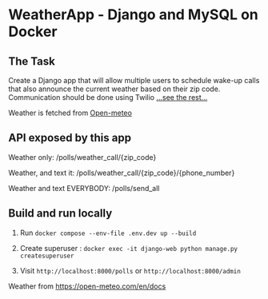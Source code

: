 # WeatherApp - Django and MySQL on Docker

## The Task

Create a Django app that will allow multiple users to schedule wake-up calls that also announce the current weather based on their zip code. Communication should be done using Twilio [...see the rest...](https://docs.google.com/document/d/1qeaZR55AEINRRDYHk246DJCy_8DFyvHhvzIxED8naTc/edit?usp=sharing)

Weather is fetched from [Open-meteo](https://open-meteo.com/)

## API exposed by this app

Weather only: /polls/weather_call/{zip_code}

Weather, and text it: /polls/weather_call/{zip_code}/{phone_number}

Weather and text EVERYBODY: /polls/send_all

## Build and run locally

1. Run `docker compose --env-file .env.dev up --build`

2. Create superuser : `docker exec -it django-web python manage.py createsuperuser`

3. Visit `http://localhost:8000/polls` or `http://localhost:8000/admin`

Weather from https://open-meteo.com/en/docs
